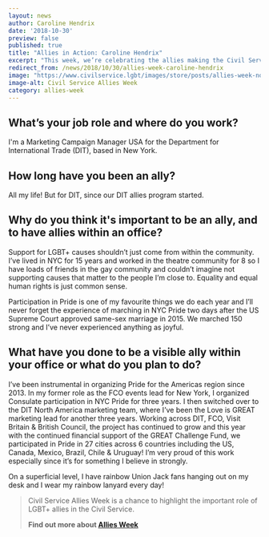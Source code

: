 ```yaml
---
layout: news
author: Caroline Hendrix
date: '2018-10-30'
preview: false
published: true
title: "Allies in Action: Caroline Hendrix"
excerpt: "This week, we’re celebrating the allies making the Civil Service a great place to work for LGBT+ people. Caroline works for the Department for International Trade. In this post, we asked Caroline tells us what being an ally means to her."
redirect_from: /news/2018/10/30/allies-week-caroline-hendrix
image: "https://www.civilservice.lgbt/images/store/posts/allies-week-no-date.png"
image-alt: Civil Service Allies Week
category: allies-week
---
```


## What’s your job role and where do you work? 

I'm a Marketing Campaign Manager USA for the Department for International Trade (DIT), based in New York.

## How long have you been an ally?  

All my life! But for DIT, since our DIT allies program started.

## Why do you think it's important to be an ally, and to have allies within an office?  

Support for LGBT+ causes shouldn’t just come from within the community. I’ve lived in NYC for 15 years and worked in the theatre community for 8 so I have loads of friends in the gay community and couldn’t imagine not supporting causes that matter to the people I’m close to. Equality and equal human rights is just common sense. 

Participation in Pride is one of my favourite things we do each year and I’ll never forget the experience of marching in NYC Pride two days after the US Supreme Court approved same-sex marriage in 2015. We marched 150 strong and I’ve never experienced anything as joyful. 

## What have you done to be a visible ally within your office or what do you plan to do? 

I’ve been instrumental in organizing Pride for the Americas region since 2013. In my former role as the FCO events lead for New York, I organized Consulate participation in NYC Pride for three years. I then switched over to the DIT North America marketing team, where I’ve been the Love is GREAT marketing lead for another three years. Working across DIT, FCO, Visit Britain & British Council, the project has continued to grow and this year with the continued financial support of the GREAT Challenge Fund, we participated in Pride in 27 cities across 6 countries including the US, Canada, Mexico, Brazil, Chile & Uruguay! 
I’m very proud of this work especially since it’s for something I believe in strongly. 

On a superficial level, I have rainbow Union Jack fans hanging out on my desk and I wear my rainbow lanyard every day!

> Civil Service Allies Week is a chance to highlight the important role of LGBT+ allies in the Civil Service. 
>
> **Find out more about [Allies Week](/allies-week)**